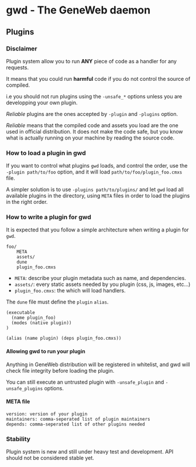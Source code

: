 # gwd - The GeneWeb daemon

## Plugins

### Disclaimer

Plugin system allow you to run **ANY** piece of code as a handler
for any requests.

It means that you could run **harmful** code if you do not control the source
of compiled.

i.e you should not run plugins using the `-unsafe_*` options unless
you are developping your own plugin.

*Reliable* plugins are the ones accepted by `-plugin` and `-plugins` option.

*Reliable* means that the compiled code and assets you load are the one used
in official distribution. It does not make the code safe, but you
know what is actually running on your machine by reading the source code.

### How to load a plugin in gwd

If you want to control what plugins `gwd` loads, and control the order,
use the `-plugin path/to/foo` option, and it will load
`path/to/foo/plugin_foo.cmxs` file.

A simpler solution is to use `-plugins path/to/plugins/` and let
`gwd` load all available plugins in the directory, using `META` files
in order to load the plugins in the right order.

### How to write a plugin for gwd

It is expected that you follow a simple architecture when writing a
plugin for `gwd`.

```
foo/
    META
    assets/
    dune
    plugin_foo.cmxs
```

- `META`: describe your plugin metadata such as name, and dependencies.
- `assets/`: every static assets needed by you plugin (css, js, images, etc...)
- `plugin_foo.cmxs`: the which will load handlers.

The `dune` file must define the `plugin` `alias`.

```
(executable
  (name plugin_foo)
  (modes (native plugin))
)

(alias (name plugin) (deps plugin_foo.cmxs))
```

#### Allowing gwd to run your plugin

Anything in GeneWeb distribution will be registered in whitelist, and
gwd will check file integrity before loading the plugin.

You can still execute an untrusted plugin with `-unsafe_plugin`
and `-unsafe_plugins` options.

#### META file

```
version: version of your plugin
maintainers: comma-seperated list of plugin maintainers
depends: comma-seperated list of other plugins needed
```

### Stability

Plugin system is new and still under heavy test and development.
API should not be considered stable yet.
